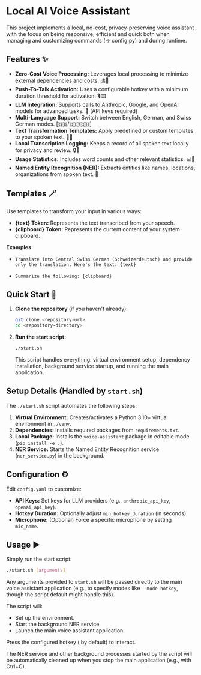 # Local AI Voice Assistant

This project implements a local, no-cost, privacy-preserving voice assistant with the focus on being responsive, efficient and quick both when managing and customizing commands (→ config.py) and during runtime.

## Features ✨

- **Zero-Cost Voice Processing:** Leverages local processing to minimize external dependencies and costs. 💰🚫
- **Push-To-Talk Activation:** Uses a configurable hotkey with a minimum duration threshold for activation. 🎙️⌨️
- **LLM Integration:** Supports calls to Anthropic, Google, and OpenAI models for advanced tasks. 🧠 (API keys required)
- **Multi-Language Support:** Switch between English, German, and Swiss German modes. [🇬🇧/🇩🇪/🇨🇭]
- **Text Transformation Templates:** Apply predefined or custom templates to your spoken text. 🔄📝
- **Local Transcription Logging:** Keeps a record of all spoken text locally for privacy and review. 🔒📜
- **Usage Statistics:** Includes word counts and other relevant statistics. 📊🔢
- **Named Entity Recognition (NER):** Extracts entities like names, locations, organizations from spoken text. 🧐

## Templates 🪄

Use templates to transform your input in various ways:

- **{text} Token:** Represents the text transcribed from your speech.
- **{clipboard} Token:** Represents the current content of your system clipboard.

**Examples:**

- `Translate into Central Swiss German (Schweizerdeutsch) and provide only the translation. Here's the text: {text}`

- `Summarize the following: {clipboard}`

## Quick Start 🚀

1.  **Clone the repository** (if you haven't already):
    ```bash
    git clone <repository-url>
    cd <repository-directory>
    ```
2.  **Run the start script:**
    ```bash
    ./start.sh
    ```
    This script handles everything: virtual environment setup, dependency installation, background service startup, and running the main application.

## Setup Details (Handled by `start.sh`)

The `./start.sh` script automates the following steps:

1.  **Virtual Environment:** Creates/activates a Python 3.10+ virtual environment in `./venv`.
2.  **Dependencies:** Installs required packages from `requirements.txt`.
3.  **Local Package:** Installs the `voice-assistant` package in editable mode (`pip install -e .`).
4.  **NER Service:** Starts the Named Entity Recognition service (`ner_service.py`) in the background.

## Configuration ⚙️

Edit `config.yaml` to customize:

- **API Keys:** Set keys for LLM providers (e.g., `anthropic_api_key`, `openai_api_key`).
- **Hotkey Duration:** Optionally adjust `min_hotkey_duration` (in seconds).
- **Microphone:** (Optional) Force a specific microphone by setting `mic_name`.

## Usage ▶️

Simply run the start script:

```bash
./start.sh [arguments]
```

Any arguments provided to `start.sh` will be passed directly to the main voice assistant application (e.g., to specify modes like `--mode hotkey`, though the script default might handle this).

The script will:

- Set up the environment.
- Start the background NER service.
- Launch the main voice assistant application.

Press the configured hotkey (<cmd> by default) to interact.

The NER service and other background processes started by the script will be automatically cleaned up when you stop the main application (e.g., with Ctrl+C).
